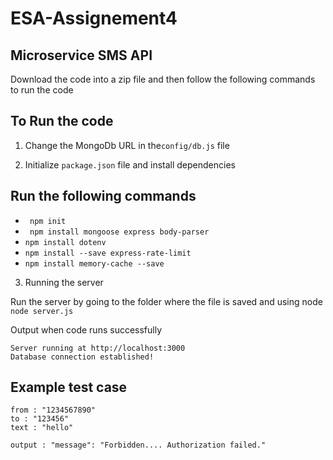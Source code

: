 # ESA-Assignement4
## Microservice SMS API

Download the code into a zip file and then follow the following commands to run the code

## To Run the code

1. Change the MongoDb URL in the```config/db.js``` file

2. Initialize ```package.json``` file and install dependencies

## Run the following commands 

- ``` npm init```
- ``` npm install mongoose express body-parser```
- ```npm install dotenv```
- ```npm install --save express-rate-limit```
- ```npm install memory-cache --save```

3. Running the server 
 
 Run the server by going to the folder where the file is saved and using node ```node server.js```
 
 Output when code runs successfully
 ```
 Server running at http://localhost:3000
 Database connection established!
 ```
 
## Example test case
 ```
 from : "1234567890"
 to : "123456"
 text : "hello"
 
 output : "message": "Forbidden.... Authorization failed."
```
